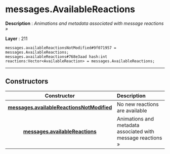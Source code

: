 # messages.AvailableReactions

**Description** : *Animations and metadata associated with message reactions &raquo;*

**Layer** : 211

```tl
messages.availableReactionsNotModified#9f071957 = messages.AvailableReactions;
messages.availableReactions#768e3aad hash:int reactions:Vector<AvailableReaction> = messages.AvailableReactions;
```

---

## Constructors

| Constructor | Description |
| :---: | :--- |
| [**messages.availableReactionsNotModified**](constructor/messages.availableReactionsNotModified) | No new reactions are available |
| [**messages.availableReactions**](constructor/messages.availableReactions) | Animations and metadata associated with message reactions » |